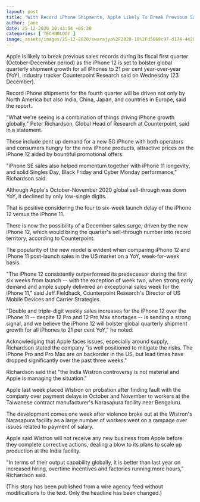 ```yaml
---
layout: post
title: "With Record iPhone Shipments, Apple Likely To Break Previous Sales Record In Fourth Quarter: Report"
author: jane 
date: 25-12-2020 10:43:54 +05:30 
categories: [ TECHNOLOGY ] 
image: assets/images/25-12-2020/swarajya%2F2020-10%2Fd5669c97-d174-4428-b9fe-db93ba549211%2FiPhone_12_Series__Pic_Via_Apple_Website_.jpg
---
```

Apple is likely to break previous sales records during its fiscal first quarter (October-December period) as the iPhone 12 is set to bolster global quarterly shipment growth for all iPhones to 21 per cent year-over-year (YoY), industry tracker Counterpoint Research said on Wednesday (23 December).

Record iPhone shipments for the fourth quarter will be driven not only by North America but also India, China, Japan, and countries in Europe, said the report.

"What we're seeing is a combination of things driving iPhone growth globally," Peter Richardson, Global Head of Research at Counterpoint, said in a statement.

These include pent up demand for a new 5G iPhone with both operators and consumers hungry for the new iPhone products, attractive prices on the iPhone 12 aided by bountiful promotional offers.

"iPhone SE sales also helped momentum together with iPhone 11 longevity, and solid Singles Day, Black Friday and Cyber Monday performance," Richardson said.

Although Apple's October-November 2020 global sell-through was down YoY, it declined by only low-single digits.

That is positive considering the four to six-week launch delay of the iPhone 12 versus the iPhone 11.

There is now the possibility of a December sales surge, driven by the new iPhone 12, which would bring the quarter's sell-through number into record territory, according to Counterpoint.

The popularity of the new model is evident when comparing iPhone 12 and iPhone 11 post-launch sales in the US market on a YoY, week-for-week basis.

"The iPhone 12 consistently outperformed its predecessor during the first six weeks from launch -- with the exception of week two, when strong early demand and ample supply delivered an exceptional sales week for the iPhone 11," said Jeff Fieldhack, Counterpoint Research's Director of US Mobile Devices and Carrier Strategies.

"Double and triple-digit weekly sales increases for the iPhone 12 over the iPhone 11 -- despite 12 Pro and 12 Pro Max shortages -- is sending a strong signal, and we believe the iPhone 12 will bolster global quarterly shipment growth for all iPhones to 21 per cent YoY," he noted.

Acknowledging that Apple faces issues, especially around supply, Richardson stated the company "is well positioned to mitigate the risks. The iPhone Pro and Pro Max are on backorder in the US, but lead times have dropped significantly over the past three weeks."

Richardson said that "the India Wistron controversy is not material and Apple is managing the situation."

Apple last week placed Wistron on probation after finding fault with the company over payment delays in October and November to workers at the Taiwanese contract manufacturer's Narasapura facility near Bengaluru.

The development comes one week after violence broke out at the Wistron's Narasapura facility as a large number of workers went on a rampage over issues related to payment of salary.

Apple said Wistron will not receive any new business from Apple before they complete corrective actions, dealing a blow to its plans to scale up production at the India facility.

"In terms of their output capability globally, it is better than last year on increased hiring, overtime incentives and factories running more hours," Richardson said.

(This story has been published from a wire agency feed without modifications to the text. Only the headline has been changed.)